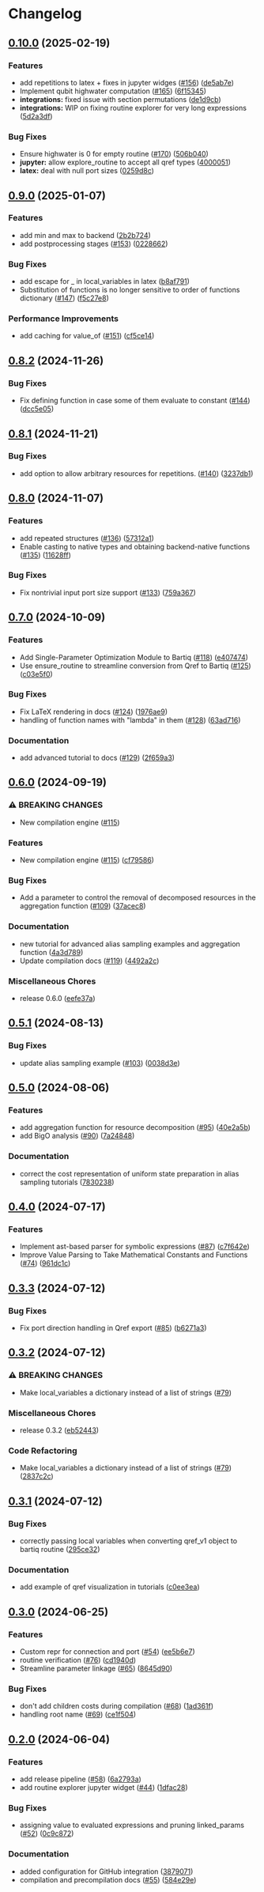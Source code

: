 # Changelog

## [0.10.0](https://github.com/PsiQ/bartiq/compare/v0.9.0...v0.10.0) (2025-02-19)


### Features

* add repetitions to latex + fixes in jupyter widges ([#156](https://github.com/PsiQ/bartiq/issues/156)) ([de5ab7e](https://github.com/PsiQ/bartiq/commit/de5ab7eba7c7202c509695f6323e77e951812745))
* Implement qubit highwater computation ([#165](https://github.com/PsiQ/bartiq/issues/165)) ([6f15345](https://github.com/PsiQ/bartiq/commit/6f153452a73dff37354912c60787f929308324fd))
* **integrations:** fixed issue with section permutations ([de1d9cb](https://github.com/PsiQ/bartiq/commit/de1d9cb2499deb081ac118aeabac889024dfe71c))
* **integrations:** WIP on fixing routine explorer for very long expressions ([5d2a3df](https://github.com/PsiQ/bartiq/commit/5d2a3df30bc081c7e9265511bb249dedae1d48ec))


### Bug Fixes

* Ensure highwater is 0 for empty routine ([#170](https://github.com/PsiQ/bartiq/issues/170)) ([506b040](https://github.com/PsiQ/bartiq/commit/506b04047b80990e662b7f2cc739e1f9fc409df4))
* **jupyter:** allow explore_routine to accept all qref types ([4000051](https://github.com/PsiQ/bartiq/commit/4000051f13fa7d5b9b0df5a89f7d1f26a7729cb5))
* **latex:** deal with null port sizes ([0259d8c](https://github.com/PsiQ/bartiq/commit/0259d8cd06ccf13383e1fd2ac008ee4824474a58))

## [0.9.0](https://github.com/PsiQ/bartiq/compare/v0.8.2...v0.9.0) (2025-01-07)


### Features

* add min and max to backend ([2b2b724](https://github.com/PsiQ/bartiq/commit/2b2b7247aadf0ed25444702aceadc974a854f673))
* add postprocessing stages ([#153](https://github.com/PsiQ/bartiq/issues/153)) ([0228662](https://github.com/PsiQ/bartiq/commit/02286629f6ce7385e8218485bd7bc5cff76e2df9))


### Bug Fixes

* add escape for _ in local_variables in latex ([b8af791](https://github.com/PsiQ/bartiq/commit/b8af7919e51aecd0d26d39492285e1b16b5f0997))
* Substitution of functions is no longer sensitive to order of functions dictionary ([#147](https://github.com/PsiQ/bartiq/issues/147)) ([f5c27e8](https://github.com/PsiQ/bartiq/commit/f5c27e81502ecfd59bf722ff0cfe85949fd45b3b))


### Performance Improvements

* add caching for value_of ([#151](https://github.com/PsiQ/bartiq/issues/151)) ([cf5ce14](https://github.com/PsiQ/bartiq/commit/cf5ce14cd146d46a3596696d071365e87841ce3e))

## [0.8.2](https://github.com/PsiQ/bartiq/compare/v0.8.1...v0.8.2) (2024-11-26)


### Bug Fixes

* Fix defining function in case some of them evaluate to constant ([#144](https://github.com/PsiQ/bartiq/issues/144)) ([dcc5e05](https://github.com/PsiQ/bartiq/commit/dcc5e0523fdbb7d837c23459f0b550313d3ea321))

## [0.8.1](https://github.com/PsiQ/bartiq/compare/v0.8.0...v0.8.1) (2024-11-21)


### Bug Fixes

* add option to allow arbitrary resources for repetitions. ([#140](https://github.com/PsiQ/bartiq/issues/140)) ([3237db1](https://github.com/PsiQ/bartiq/commit/3237db1266a75efd2faac360aae9e623b63f6f72))

## [0.8.0](https://github.com/PsiQ/bartiq/compare/v0.7.0...v0.8.0) (2024-11-07)


### Features

* add repeated structures ([#136](https://github.com/PsiQ/bartiq/issues/136)) ([57312a1](https://github.com/PsiQ/bartiq/commit/57312a13f6de2571f0ce2c51041cca0aff1de485))
* Enable casting to native types and obtaining backend-native functions ([#135](https://github.com/PsiQ/bartiq/issues/135)) ([11628ff](https://github.com/PsiQ/bartiq/commit/11628ff63fce116d6cf018c726f5d6682557ab0f))


### Bug Fixes

* Fix nontrivial input port size support ([#133](https://github.com/PsiQ/bartiq/issues/133)) ([759a367](https://github.com/PsiQ/bartiq/commit/759a367a2b0505e91edcd57ca940e38465b48772))

## [0.7.0](https://github.com/PsiQ/bartiq/compare/v0.6.0...v0.7.0) (2024-10-09)


### Features

* Add Single-Parameter Optimization Module to Bartiq ([#118](https://github.com/PsiQ/bartiq/issues/118)) ([e407474](https://github.com/PsiQ/bartiq/commit/e4074741b41fabf3737fde00d5fcd22138e46652))
* Use ensure_routine to streamline conversion from Qref to Bartiq ([#125](https://github.com/PsiQ/bartiq/issues/125)) ([c03e5f0](https://github.com/PsiQ/bartiq/commit/c03e5f037e01c37e643334ce9a736802d7d6dd2b))


### Bug Fixes

* Fix LaTeX rendering in docs ([#124](https://github.com/PsiQ/bartiq/issues/124)) ([1976ae9](https://github.com/PsiQ/bartiq/commit/1976ae9c0eed9e48a86b8a2e9cd0909b92522ac9))
* handling of function names with "lambda" in them ([#128](https://github.com/PsiQ/bartiq/issues/128)) ([63ad716](https://github.com/PsiQ/bartiq/commit/63ad7169f94b425b01224bc1e34ae0f3b6957275))


### Documentation

* add advanced tutorial to docs ([#129](https://github.com/PsiQ/bartiq/issues/129)) ([2f659a3](https://github.com/PsiQ/bartiq/commit/2f659a3a5772a6d7df0f9bcca16796ec9a763142))

## [0.6.0](https://github.com/PsiQ/bartiq/compare/v0.5.1...v0.6.0) (2024-09-19)


### ⚠ BREAKING CHANGES

* New compilation engine ([#115](https://github.com/PsiQ/bartiq/issues/115))

### Features

* New compilation engine ([#115](https://github.com/PsiQ/bartiq/issues/115)) ([cf79586](https://github.com/PsiQ/bartiq/commit/cf79586354b0ab8dcd708b29bf3caf02cc999ffa))


### Bug Fixes

* Add a parameter to control the removal of decomposed resources in the aggregation function ([#109](https://github.com/PsiQ/bartiq/issues/109)) ([37acec8](https://github.com/PsiQ/bartiq/commit/37acec8f7e7e2f5b338b9b44486ae3f283ec1ee0))


### Documentation

* new tutorial for advanced alias sampling examples and aggregation function ([4a3d789](https://github.com/PsiQ/bartiq/commit/4a3d789b58e6cdce398a81e7ca686c72e0082454))
* Update compilation docs ([#119](https://github.com/PsiQ/bartiq/issues/119)) ([4492a2c](https://github.com/PsiQ/bartiq/commit/4492a2c3cb87cad34be437d7288af871a4697fd5))


### Miscellaneous Chores

* release 0.6.0 ([eefe37a](https://github.com/PsiQ/bartiq/commit/eefe37add4bc47fc51048fe9793e04a32e1dbe3e))

## [0.5.1](https://github.com/PsiQ/bartiq/compare/v0.5.0...v0.5.1) (2024-08-13)


### Bug Fixes

* update alias sampling example ([#103](https://github.com/PsiQ/bartiq/issues/103)) ([0038d3e](https://github.com/PsiQ/bartiq/commit/0038d3efdf429d611feda4d406115d100bb47c2e))

## [0.5.0](https://github.com/PsiQ/bartiq/compare/v0.4.0...v0.5.0) (2024-08-06)


### Features

* add aggregation function for resource decomposition ([#95](https://github.com/PsiQ/bartiq/issues/95)) ([40e2a5b](https://github.com/PsiQ/bartiq/commit/40e2a5b8e4c103b1e04a4379da52a00a99e31ce4))
* add BigO analysis ([#90](https://github.com/PsiQ/bartiq/issues/90)) ([7a24848](https://github.com/PsiQ/bartiq/commit/7a24848995a0a8921c0c155fed9755866b7d43e0))


### Documentation

* correct the cost representation of uniform state preparation in alias sampling tutorials ([7830238](https://github.com/PsiQ/bartiq/commit/78302389bf10a25ed4baa61940711ae653361277))

## [0.4.0](https://github.com/PsiQ/bartiq/compare/v0.3.3...v0.4.0) (2024-07-17)


### Features

* Implement ast-based parser for symbolic expressions ([#87](https://github.com/PsiQ/bartiq/issues/87)) ([c7f642e](https://github.com/PsiQ/bartiq/commit/c7f642e01181945fcdcfcf4d49bdebb3e398801d))
* Improve Value Parsing to Take Mathematical Constants and Functions ([#74](https://github.com/PsiQ/bartiq/issues/74)) ([961dc1c](https://github.com/PsiQ/bartiq/commit/961dc1c853104a384bce3701410940b8558e2937))

## [0.3.3](https://github.com/PsiQ/bartiq/compare/v0.3.2...v0.3.3) (2024-07-12)


### Bug Fixes

* Fix port direction handling in Qref export ([#85](https://github.com/PsiQ/bartiq/issues/85)) ([b6271a3](https://github.com/PsiQ/bartiq/commit/b6271a389cd202a8913efb0c09b9a746e9a43913))

## [0.3.2](https://github.com/PsiQ/bartiq/compare/v0.3.1...v0.3.2) (2024-07-12)


### ⚠ BREAKING CHANGES

* Make local_variables a dictionary instead of a list of strings ([#79](https://github.com/PsiQ/bartiq/issues/79))

### Miscellaneous Chores

* release 0.3.2 ([eb52443](https://github.com/PsiQ/bartiq/commit/eb52443c3e05b4494574dfed9f860dd41b8abd66))


### Code Refactoring

* Make local_variables a dictionary instead of a list of strings ([#79](https://github.com/PsiQ/bartiq/issues/79)) ([2837c2c](https://github.com/PsiQ/bartiq/commit/2837c2c326ddacdcdbf971e560153dc20c5a2d0e))

## [0.3.1](https://github.com/PsiQ/bartiq/compare/v0.3.0...v0.3.1) (2024-07-12)


### Bug Fixes

* correctly passing local variables when converting qref_v1 object to bartiq routine ([295ce32](https://github.com/PsiQ/bartiq/commit/295ce3247b65d36cb19fadf532d99d78d61ea52a))


### Documentation

* add example of qref visualization in tutorials ([c0ee3ea](https://github.com/PsiQ/bartiq/commit/c0ee3eaf5a8bc01e314ae21f0d162f37db7ea273))

## [0.3.0](https://github.com/PsiQ/bartiq/compare/v0.2.0...v0.3.0) (2024-06-25)


### Features

* Custom repr for connection and port ([#54](https://github.com/PsiQ/bartiq/issues/54)) ([ee5b6e7](https://github.com/PsiQ/bartiq/commit/ee5b6e7a0c50d73d4fe4d28d33ffe0f0bcefcb58))
* routine verification ([#76](https://github.com/PsiQ/bartiq/issues/76)) ([cd1940d](https://github.com/PsiQ/bartiq/commit/cd1940d42c881b3eed406efdc1f9d89b6574cbea))
* Streamline parameter linkage ([#65](https://github.com/PsiQ/bartiq/issues/65)) ([8645d90](https://github.com/PsiQ/bartiq/commit/8645d9004c96abaa933f34611aef31daa6c950cd))


### Bug Fixes

* don't add children costs during compilation ([#68](https://github.com/PsiQ/bartiq/issues/68)) ([1ad361f](https://github.com/PsiQ/bartiq/commit/1ad361f0a95172b56d40ab3b0f1cfcbbfa08ac14))
* handling root name ([#69](https://github.com/PsiQ/bartiq/issues/69)) ([ce1f504](https://github.com/PsiQ/bartiq/commit/ce1f5049542b2deb15f26c04ad43212dc40285f8))

## [0.2.0](https://github.com/PsiQ/bartiq/compare/0.1.2...v0.2.0) (2024-06-04)


### Features

* add release pipeline ([#58](https://github.com/PsiQ/bartiq/issues/58)) ([6a2793a](https://github.com/PsiQ/bartiq/commit/6a2793aa8fb33ca20ce84dccc70b762b4d526a1e))
* add routine explorer jupyter widget ([#44](https://github.com/PsiQ/bartiq/issues/44)) ([1dfac28](https://github.com/PsiQ/bartiq/commit/1dfac28820588ab0a18a51c2e8dce71f0267b17b))


### Bug Fixes

* assigning value to evaluated expressions and pruning linked_params ([#52](https://github.com/PsiQ/bartiq/issues/52)) ([0c9c872](https://github.com/PsiQ/bartiq/commit/0c9c872f5e3a8743a58d4e923b7f4b9b88de951f))


### Documentation

* added configuration for GitHub integration ([3879071](https://github.com/PsiQ/bartiq/commit/387907179454e79555f315ae915ce5f6b787ddf2))
* compilation and precompilation docs ([#55](https://github.com/PsiQ/bartiq/issues/55)) ([584e29e](https://github.com/PsiQ/bartiq/commit/584e29ee8834f6759e24d9306ec89aa3b9d3276d))
